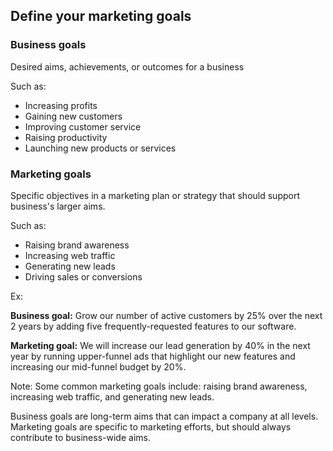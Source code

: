 ## Define your marketing goals

### Business goals
Desired aims, achievements, or outcomes for a business

Such as:
- Increasing profits
- Gaining new customers
- Improving customer service
- Raising productivity
- Launching new products or services

### Marketing goals
Specific objectives in a marketing plan or strategy that should support business's larger aims.

Such as:
- Raising brand awareness
- Increasing web traffic
- Generating new leads
- Driving sales or conversions


Ex:

**Business goal:**
Grow our number of active customers by 25% over the next 2 years by adding five frequently-requested features to our software.

**Marketing goal:**
We will increase our lead generation by 40% in the next year by running upper-funnel ads that highlight our new features and increasing our mid-funnel budget by 20%.

Note:
Some common marketing goals include: raising brand awareness, increasing web traffic, and generating new leads.


Business goals are long-term aims that can impact a company at all levels. 
Marketing goals are specific to marketing efforts, but should always contribute to business-wide aims.